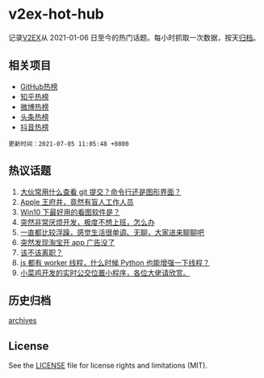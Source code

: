 # v2ex-hot-hub

 记录[V2EX](https://www.v2ex.com/)从 2021-01-06 日至今的热门话题。每小时抓取一次数据，按天[归档](archives)。
 
 ## 相关项目

- [GitHub热榜](https://github.com/snaildev/github-hot-hub)
- [知乎热榜](https://github.com/snaildev/zhihu-hot-hub)
- [微博热榜](https://github.com/snaildev/weibo-hot-hub)
- [头条热榜](https://github.com/snaildev/toutiao-hot-hub)
- [抖音热榜](https://github.com/snaildev/douyin-hot-hub)


 `更新时间：2021-07-05 11:05:48 +0800`

## 热议话题

1. [大伙常用什么查看 git 提交？命令行还是图形界面？](https://www.v2ex.com/t/787434)
1. [Apple 王府井，竟然有盲人工作人员](https://www.v2ex.com/t/787503)
1. [Win10 下最好用的看图软件是？](https://www.v2ex.com/t/787453)
1. [突然非常厌烦开发，极度不想上班，怎么办](https://www.v2ex.com/t/787520)
1. [一直都比较浮躁，感觉生活很单调、无聊，大家进来聊聊吧](https://www.v2ex.com/t/787428)
1. [突然发现淘宝开 app 广告没了](https://www.v2ex.com/t/787460)
1. [该不该离职？](https://www.v2ex.com/t/787457)
1. [js 都有 worker 线程，什么时候 Python 也能增强一下线程？](https://www.v2ex.com/t/787433)
1. [小菜鸡开发的实时公交位置小程序，各位大佬请欣赏。](https://www.v2ex.com/t/787522)

## 历史归档

[archives](archives)

## License

See the [LICENSE](LICENSE) file for license rights and limitations (MIT).
